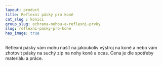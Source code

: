 ```yaml
---
layout: product
title: Reflexní pásky pro koně
cat_slug : konici
group_slug: ochrana-nohou-a-reflexni-prvky
slug: reflexni-pasky-pro-kone
has_image: true
---
```


Reflexní pásky vám mohu našít na jakoukoliv výstroj na koně a nebo vám zhotovit pásky na suchý zip na nohy koně a ocas.
Cena je dle spotřeby materiálu a práce.

